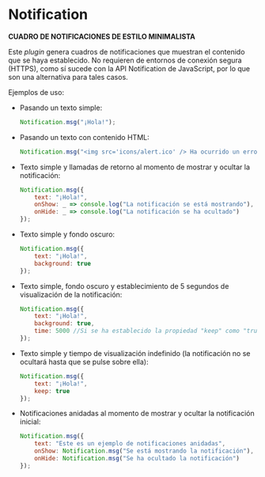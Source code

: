 # Notification
**CUADRO DE NOTIFICACIONES DE ESTILO MINIMALISTA**

Este *plugin* genera cuadros de notificaciones que muestran el contenido que se haya establecido. No requieren de entornos de conexión segura (HTTPS), como sí sucede con la API Notification de JavaScript, por lo que son una alternativa para tales casos.

Ejemplos de uso:

- Pasando un texto simple:

	```javascript
	Notification.msg("¡Hola!");
	```
	
- Pasando un texto con contenido HTML:

	```javascript
	Notification.msg("<img src='icons/alert.ico' /> Ha ocurrido un error");
	```
	
- Texto simple y llamadas de retorno al momento de mostrar y ocultar la notificación:

	```javascript
	Notification.msg({
		text: "¡Hola!",
		onShow: _ => console.log("La notificación se está mostrando"),
		onHide: _ => console.log("La notificación se ha ocultado")
	});
	```
	
	
- Texto simple y fondo oscuro:

	```javascript
	Notification.msg({
		text: "¡Hola!",
		background: true
	});
	```

- Texto simple, fondo oscuro y establecimiento de 5 segundos de visualización de la notificación:

	```javascript
	Notification.msg({
		text: "¡Hola!",
		background: true,
		time: 5000 //Si se ha establecido la propiedad "keep" como "true", no se aplicará el tiempo establecido
	});
	```

- Texto simple y tiempo de visualización indefinido (la notificación no se ocultará hasta que se pulse sobre ella):
	
	```javascript
	Notification.msg({
		text: "¡Hola!",
		keep: true
	});
	```

- Notificaciones anidadas al momento de mostrar y ocultar la notificación inicial:

	```javascript
	Notification.msg({
		text: "Este es un ejemplo de notificaciones anidadas",
		onShow: Notification.msg("Se está mostrando la notificación"),
		onHide: Notification.msg("Se ha ocultado la notificación")
	});
	```

